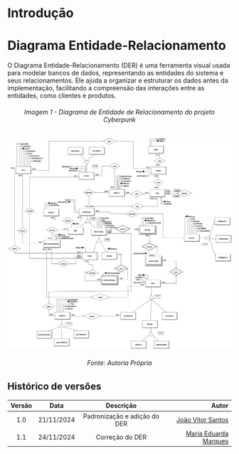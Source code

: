 # Introdução
# Diagrama Entidade-Relacionamento

O Diagrama Entidade-Relacionamento (DER) é uma ferramenta visual usada para modelar bancos de dados, representando as entidades do sistema e seus relacionamentos. Ele ajuda a organizar e estruturar os dados antes da implementação, facilitando a compreensão das interações entre as entidades, como clientes e produtos.

<h6 align="center">Imagem 1 - Diagrama de Entidade de Relacionamento do projeto Cyberpunk</h6>

![cnpImg](../assets/DER.png)

<h6 align="center">Fonte: Autoria Própria </a></h6>

## Histórico de versões

| Versão |  Data  | Descrição | Autor | 
|:------:|:------:|:---------:|------:|
| 1.0 | 21/11/2024 | Padronização e adição do DER | [João Vitor Santos](https://github.com/Jauzimm) |
| 1.1 | 24/11/2024 | Correção do DER| [Maria Eduarda Marques](https://github.com/EduardaSMarques) |
